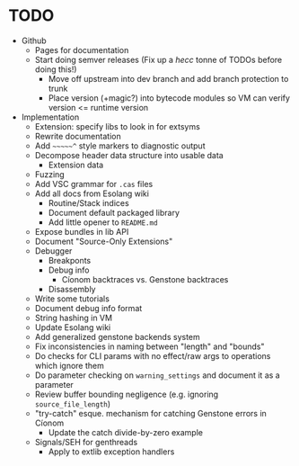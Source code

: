 # TODO

- Github
  - Pages for documentation
  - Start doing semver releases (Fix up a *hecc* tonne of TODOs before doing this!)
    - Move off upstream into dev branch and add branch protection to trunk
    - Place version (+magic?) into bytecode modules so VM can verify version <= runtime version
- Implementation
  - Extension: specify libs to look in for extsyms
  - Rewrite documentation
  - Add `~~~~~^` style markers to diagnostic output
  - Decompose header data structure into usable data
    - Extension data
  - Fuzzing
  - Add VSC grammar for `.cas` files
  - Add all docs from Esolang wiki
    - Routine/Stack indices
    - Document default packaged library
    - Add little opener to `README.md`
  - Expose bundles in lib API
  - Document "Source-Only Extensions"
  - Debugger
    - Breakponts
    - Debug info
      - Cíonom backtraces vs. Genstone backtraces
    - Disassembly
  - Write some tutorials
  - Document debug info format
  - String hashing in VM
  - Update Esolang wiki
  - Add generalized genstone backends system
  - Fix inconsistencies in naming between "length" and "bounds"
  - Do checks for CLI params with no effect/raw args to operations which ignore them
  - Do parameter checking on `warning_settings` and document it as a parameter
  - Review buffer bounding negligence (e.g. ignoring `source_file_length`)
  - "try-catch" esque. mechanism for catching Genstone errors in Cíonom
    - Update the catch divide-by-zero example
  - Signals/SEH for genthreads
    - Apply to extlib exception handlers
